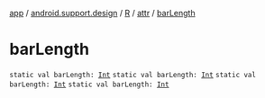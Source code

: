 [app](../../../index.md) / [android.support.design](../../index.md) / [R](../index.md) / [attr](index.md) / [barLength](.)

# barLength

`static val barLength: `[`Int`](https://kotlinlang.org/api/latest/jvm/stdlib/kotlin/-int/index.html)
`static val barLength: `[`Int`](https://kotlinlang.org/api/latest/jvm/stdlib/kotlin/-int/index.html)
`static val barLength: `[`Int`](https://kotlinlang.org/api/latest/jvm/stdlib/kotlin/-int/index.html)
`static val barLength: `[`Int`](https://kotlinlang.org/api/latest/jvm/stdlib/kotlin/-int/index.html)